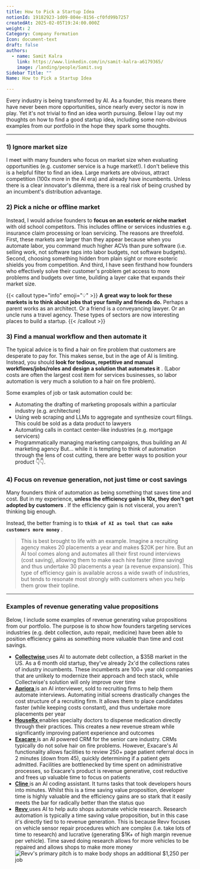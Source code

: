```yaml
---
title: How to Pick a Startup Idea
notionId: 19182923-1d09-804e-8156-cf0fd99b7257
createdAt: 2025-02-05T19:24:00.000Z
weight: 2
Category: Company Formation
Icon: document-text
draft: false
authors:
  - name: Samit Kalra
    link: https://www.linkedin.com/in/samit-kalra-a6179365/
    image: /landing/people/Samit.svg
Sidebar Title: ""
Name: How to Pick a Startup Idea

---
```




Every industry is being transformed by AI. As a founder, this means there have never been more opportunities, since nearly every sector is now in play. Yet it's not trivial to find an idea worth pursuing. Below I lay out my thoughts on how to find a good startup idea, including some non-obvious examples from our portfolio in the hope they spark some thoughts.

---


### 1) Ignore market size


I meet with many founders who focus on market size when evaluating opportunities (e.g. customer service is a huge market!). I don't believe this is a helpful filter to find an idea. Large markets are obvious, attract competition (100x more in the AI era) and already have incumbents. Unless there is a clear innovator's dilemma, there is a real risk of being crushed by an incumbent's distribution advantage.

###  **2) Pick a niche or offline market** 


Instead, I would advise founders to  **focus on an esoteric or niche market**  with old school competitors. This includes offline or services industries e.g. insurance claim processing or loan servicing. The reasons are threefold. First, these markets are larger than they appear because when you automate labor, you command much higher ACVs than pure software (i.e. selling work, not software taps into labor budgets, not software budgets). Second, choosing something hidden from plain sight or more esoteric shields you from competition. And third, I have seen firsthand how founders who effectively solve their customer's problem get access to more problems and budgets over time, building a layer cake that expands their market size.

{{< callout type="info" emoji="💡" >}}
 **A great way to look for these markets is to think about jobs that your family and friends do.**  Perhaps a parent works as an architect. Or a friend is a conveyancing lawyer. Or an uncle runs a travel agency. These types of sectors are now interesting places to build a startup.
{{< /callout >}}


###  **3) Find a manual workflow and then automate it** 


The typical advice is to find a hair on fire problem that customers are desperate to pay for. This makes sense, but in the age of AI is limiting. Instead, you should  **look for tedious, repetitive and manual workflows/jobs/roles and design a solution that automates it** . (Labor costs are often the largest cost item for services businesses, so labor automation is very much a solution to a hair on fire problem). 

Some examples of job or task automation could be: 

- Automating the drafting of marketing proposals within a particular industry (e.g. architecture)
- Using web scraping and LLMs to aggregate and synthesize court filings. This could be sold as a data product to lawyers
- Automating calls in contact center-like industries (e.g. mortgage servicers)
- Programmatically managing marketing campaigns, thus building an AI marketing agency
But… while it is tempting to think of automation through the lens of cost cutting, there are better ways to position your product 👇👇.

###  **4) Focus on revenue generation, not just time or cost savings** 


Many founders think of automation as being something that saves time and cost. But in my experience,  **unless the efficiency gain is 10x, they don't get adopted by customers** . If the efficiency gain is not visceral, you aren't thinking big enough.

Instead, the better framing is to  **`think of AI as tool that can make customers more money`** .

> This is best brought to life with an example. Imagine a recruiting agency makes 20 placements a year and makes $20K per hire. But an AI tool comes along and automates all their first round interviews (cost saving), allowing them to make each hire faster (time saving) and thus undertake 30 placements a year (a revenue expansion). This type of efficiency gain is available across a wide swath of industries, but tends to resonate most strongly with customers when you help them grow their topline. 


---


###  **Examples of revenue generating value propositions** 


Below, I include some examples of revenue generating value propositions from our portfolio. The purpose is to show how founders targeting services industries (e.g. debt collection, auto repair, medicine) have been able to position efficiency gains as something more valuable than time and cost savings.

- [ **Collectwise** ](https://collectwise.com/) uses AI to automate debt collection, a $35B market in the US. As a 6 month old startup, they've already 2x'd the collections rates of industry incumbents. These incumbents are 100+ year old companies that are unlikely to modernize their approach and tech stack, while Collectwise's solution will only improve over time
- [ **Apriora** ](https://www.apriora.ai/) is an AI interviewer, sold to recruiting firms to help them automate interviews. Automating initial screens drastically changes the cost structure of a recruiting firm. It allows them to place candidates faster (while keeping costs constant), and thus undertake more placements per year
- [ **HouseRx** ](https://houserx.com/) enables specialty doctors to dispense medication directly through their practices. This creates a new revenue stream while significantly improving patient experience and outcomes
- [ **Exacare** ](https://www.exacare.com/) is an AI powered CRM for the senior care industry. CRMs typically do not solve hair on fire problems. However, Exacare's AI functionality allows facilities to review 250+ page patient referral docs in 2 minutes (down from 45), quickly determining if a patient gets admitted. Facilities are bottlenecked by time spent on administrative processes, so Exacare's product is revenue generative, cost reductive and frees up valuable time to focus on patients
- [ **Cline** ](https://cline.bot/) is an AI coding assistant. It turns tasks that took developers hours into minutes. Whilst this is a time saving value proposition, developer time is highly valuable and the efficiency gains are so stark that it easily meets the bar for radically better than the status quo
- [ **Revv** ](https://www.revvhq.com/) uses AI to help auto shops automate vehicle research. Research automation is typically a time saving value proposition, but in this case it's directly tied to to revenue generation. This is because Revv focuses on vehicle sensor repair procedures which are complex (i.e. take lots of time to research) and lucrative (generating $1K+ of high margin revenue per vehicle). Time saved doing research allows for more vehicles to be repaired and allows shops to make more money
![Revv's primary pitch is to make body shops an additional $1,250 per job](https://prod-files-secure.s3.us-west-2.amazonaws.com/52e751b5-230f-4649-8c4e-0224e58da4f9/370e296b-f1ec-4862-970d-c6e37079c7a0/Screen_Shot_2025-02-02_at_1.08.01_PM.png?X-Amz-Algorithm=AWS4-HMAC-SHA256&X-Amz-Content-Sha256=UNSIGNED-PAYLOAD&X-Amz-Credential=ASIAZI2LB466YWBMNTC5%2F20251006%2Fus-west-2%2Fs3%2Faws4_request&X-Amz-Date=20251006T152126Z&X-Amz-Expires=3600&X-Amz-Security-Token=IQoJb3JpZ2luX2VjEPP%2F%2F%2F%2F%2F%2F%2F%2F%2F%2FwEaCXVzLXdlc3QtMiJIMEYCIQCldL9iZQF6vhU9uQUEyT%2FQXFH73ilzAJocjH9YoaqP9wIhANPtl6%2FNKWsCTP5YkCSm1pxtzNDuhrOZ4%2Bt8vIOASsa%2BKogECIv%2F%2F%2F%2F%2F%2F%2F%2F%2F%2FwEQABoMNjM3NDIzMTgzODA1Igwc351xNKdZ1Ak8bbIq3APzwmndI03hOcpxPnocVds7ylHDrDr51pIWZVWijDFWk%2BhDBYSStbpwDpwk6OouY7iClhAQa9OLZa2Hd7AC%2BC9ehrOT5yySKkt9d3sOlGKr%2F5qRY90cPqFHti6tf85ahoi7v4VQiEOYKCUfyT4kX0ZTuo9mbntxMN4ahEHD0uXc3SFnTSwQNdCyq0I9bNYLxPqN%2FZsiIJ6QKfl%2B05GWsfrpAeOcoKxchcbQufqT1h5ctuWXmIBIdstOdzPGuTbZvg16hgYEv2tlILJCXcUFy64d8WU1aCNkhgZsqZRcNG3BUo5L0W%2BnNvm49YFnFZBFnHRemlHQG76kXFvcDrvOxKiR%2FpDq%2BGrAqP3X3DYyxFZQ6vsRctaotFKI897KngwWO9mvsohDlVv1MCGq3N1ZoM35Yl%2BSyYoTesNAbaiB2k5qZIYZj4b%2Fzu%2FKi679f3tsFQ24Nvy3KWZlOdiedmBCqhiwQy3n2cO30vhIXZr48fkVVIWAo1tIZs%2FsUJvJrWgpjaqT5%2BV%2FtHjflbExNs%2BnIa%2BRvd%2FSTbc7YlQo4hVe8vVEtx5JSSRt8QTviSi%2FfElRdL97usulk3uKdiQHVE7dh%2FgDKpq5FNDu2fJ8dohBW0dOIQtycOO3fJp8TKKRfTCQr47HBjqkAWK2NeJ5%2Bgrob7k9sthsrkN7RdNQktNMZg1c99a1HdITaB7GdmX%2BfMbJrwfeGTXv9ancQha7ij1T38VpDanrmbSq6esCneToHFHqZfA3lGXOLLKw6xVt13lhp5ehf%2FOc9KBCiAHvAv0LkuWQFV3Y1qFcV6cxwU9Kg%2FG6X3dhLoKUes4a7ivyCqoWL9v1gnnlBflyFWIRBk2vEHPr3wazwo%2FJ%2BKxI&X-Amz-Signature=97f196b8b23156ada2dbbd8901cd9f8392c8ec0fd7f52520b883660d5fbab70c&X-Amz-SignedHeaders=host&x-amz-checksum-mode=ENABLED&x-id=GetObject)

